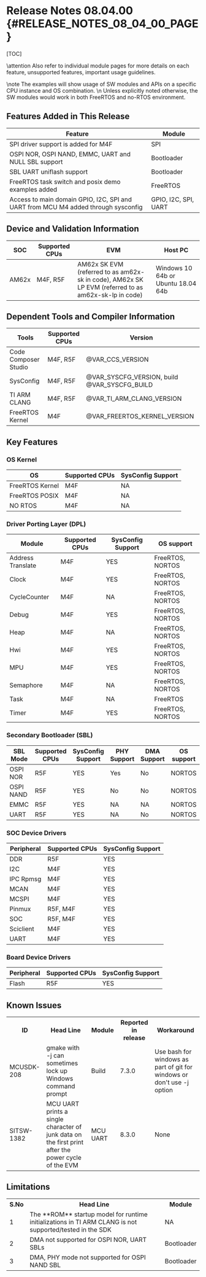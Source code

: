 # Release Notes 08.04.00 {#RELEASE_NOTES_08_04_00_PAGE}

[TOC]

\attention Also refer to individual module pages for more details on each feature, unsupported features, important usage guidelines.

\note The examples will show usage of SW modules and APIs on a specific CPU instance and OS combination. \n
      Unless explicitly noted otherwise, the SW modules would work in both FreeRTOS and no-RTOS environment.

## Features Added in This Release

Feature                                                                                         | Module
------------------------------------------------------------------------------------------------|-----------------------------------
SPI driver support is added for M4F                                                             | SPI
OSPI NOR, OSPI NAND, EMMC, UART and NULL SBL support                                            | Bootloader
SBL UART uniflash support                                                                       | Bootloader
FreeRTOS task switch and posix demo examples added                                              | FreeRTOS
Access to main domain GPIO, I2C, SPI and UART from MCU M4 added through sysconfig               | GPIO, I2C, SPI, UART


## Device and Validation Information


SOC    | Supported CPUs  | EVM                                              | Host PC
-------|-----------------|--------------------------------------------------|-----------------------------------
AM62x  | M4F, R5F        | AM62x SK EVM (referred to as am62x-sk in code), AM62x SK LP EVM (referred to as am62x-sk-lp in code)  | Windows 10 64b or Ubuntu 18.04 64b



## Dependent Tools and Compiler Information

Tools                   | Supported CPUs | Version
------------------------|----------------|-----------------------
Code Composer Studio    | M4F, R5F       | @VAR_CCS_VERSION
SysConfig               | M4F, R5F       | @VAR_SYSCFG_VERSION, build @VAR_SYSCFG_BUILD
TI ARM CLANG            | M4F, R5F       | @VAR_TI_ARM_CLANG_VERSION
FreeRTOS Kernel         | M4F            | @VAR_FREERTOS_KERNEL_VERSION

## Key Features

### OS Kernel

OS              | Supported CPUs  | SysConfig Support
----------------|-----------------|-------------------
FreeRTOS Kernel | M4F         | NA
FreeRTOS POSIX  | M4F         | NA
NO RTOS         | M4F         | NA

### Driver Porting Layer (DPL)

Module            | Supported CPUs  | SysConfig Support | OS support
------------------|-----------------|-------------------|------------------
Address Translate | M4F         | YES               | FreeRTOS, NORTOS
Clock             | M4F         | YES               | FreeRTOS, NORTOS
CycleCounter      | M4F         | NA                | FreeRTOS, NORTOS
Debug             | M4F         | YES               | FreeRTOS, NORTOS
Heap              | M4F         | NA                | FreeRTOS, NORTOS
Hwi               | M4F         | YES               | FreeRTOS, NORTOS
MPU               | M4F         | YES               | FreeRTOS, NORTOS
Semaphore         | M4F         | NA                | FreeRTOS, NORTOS
Task              | M4F         | NA                | FreeRTOS
Timer             | M4F         | YES               | FreeRTOS, NORTOS

### Secondary Bootloader (SBL)

SBL Mode  | Supported CPUs | SysConfig Support | PHY Support | DMA Support | OS support
----------|----------------|-------------------|-------------|-------------|--------------------------------------------------------
OSPI NOR  | R5F            | YES               | Yes         |   No        | NORTOS
OSPI NAND | R5F            | YES               | No          |   No        | NORTOS
EMMC      | R5F            | YES               | NA          |   NA        | NORTOS
UART      | R5F            | YES               | NA          |   No        | NORTOS


### SOC Device Drivers

Peripheral | Supported CPUs  | SysConfig Support
-----------|-----------------|-------------------
DDR        | R5F             | YES
I2C        | M4F             | YES
IPC Rpmsg  | M4F             | YES
MCAN       | M4F             | YES
MCSPI      | M4F             | YES
Pinmux     | R5F, M4F        | YES
SOC        | R5F, M4F        | YES
Sciclient  | M4F             | YES
UART       | M4F             | YES

### Board Device Drivers

Peripheral | Supported CPUs | SysConfig Support
-----------|----------------|-------------------
Flash      | R5F            | YES


## Known Issues

<table>
<tr>
    <th> ID
    <th> Head Line
    <th> Module
    <th> Reported in release
    <th> Workaround
</tr>
<tr>
    <td> MCUSDK-208
    <td> gmake with -j can sometimes lock up Windows command prompt
    <td> Build
    <td> 7.3.0
    <td> Use bash for windows as part of git for windows or don't use -j option
</tr>
<tr>
    <td> SITSW-1382
    <td> MCU UART prints a single character of junk data on the first print after the power cycle of the EVM
    <td> MCU UART
    <td> 8.3.0
    <td> None
</tr>
</table>

## Limitations

<table>
<tr>
    <th> S.No
    <th> Head Line
    <th> Module
</tr>
<tr>
    <td> 1
    <td> The **ROM** startup model for runtime initializations in TI ARM CLANG is not supported/tested in the SDK
    <td> NA
</tr>
<tr>
    <td> 2
    <td> DMA not supported for OSPI NOR, UART SBLs
    <td> Bootloader
</tr>
<tr>
    <td> 3
    <td> DMA, PHY mode not supported for OSPI NAND SBL
    <td> Bootloader
</tr>
</table>
